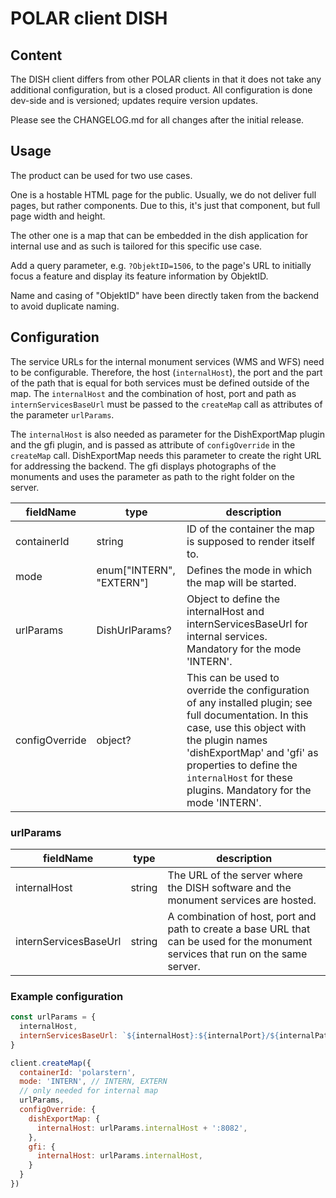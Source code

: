 # POLAR client DISH

## Content

The DISH client differs from other POLAR clients in that it does not take any additional configuration, but is a closed product. All configuration is done dev-side and is versioned; updates require version updates.

Please see the CHANGELOG.md for all changes after the initial release.

## Usage

The product can be used for two use cases. 

One is a hostable HTML page for the public. Usually, we do not deliver full pages, but rather components. Due to this, it's just that component, but full page width and height. 

The other one is a map that can be embedded in the dish application for internal use and as such is tailored for this specific use case.

Add a query parameter, e.g. `?ObjektID=1506`, to the page's URL to initially focus a feature and display its feature information by ObjektID.

Name and casing of "ObjektID" have been directly taken from the backend to avoid duplicate naming.

## Configuration

The service URLs for the internal monument services (WMS and WFS) need to be configurable. Therefore, the host (`internalHost`), the port and the part of the path that is equal for both services must be defined outside of the map. The `internalHost` and the combination of host, port and path as `internServicesBaseUrl` must be passed to the `createMap` call as attributes of the parameter `urlParams`. 

The `internalHost` is also needed as parameter for the DishExportMap plugin and the gfi plugin, and is passed as attribute of `configOverride` in the `createMap` call. DishExportMap needs this parameter to create the right URL for addressing the backend. The gfi displays photographs of the monuments and uses the parameter as path to the right folder on the server.

| fieldName | type | description |
| - | - | - |
| containerId | string | ID of the container the map is supposed to render itself to. |
| mode |  enum["INTERN", "EXTERN"] | Defines the mode in which the map will be started. |
| urlParams | DishUrlParams? | Object to define the internalHost and internServicesBaseUrl for internal services. Mandatory for the mode 'INTERN'. |
| configOverride | object? | This can be used to override the configuration of any installed plugin; see full documentation. In this case, use this object with the plugin names 'dishExportMap' and 'gfi' as properties to define the `internalHost` for these plugins. Mandatory for the mode 'INTERN'. |

### urlParams

| fieldName | type | description |
| - | - | - |
| internalHost | string | The URL of the server where the DISH software and the monument services are hosted. |
| internServicesBaseUrl | string | A combination of host, port and path to create a base URL that can be used for the monument services that run on the same server. |

### Example configuration

```js
const urlParams = {
  internalHost,
  internServicesBaseUrl: `${internalHost}:${internalPort}/${internalPath}`
}

client.createMap({
  containerId: 'polarstern',
  mode: 'INTERN', // INTERN, EXTERN
  // only needed for internal map
  urlParams,
  configOverride: {
    dishExportMap: {
      internalHost: urlParams.internalHost + ':8082',
    },
    gfi: {
      internalHost: urlParams.internalHost,
    }
  }
})
```
